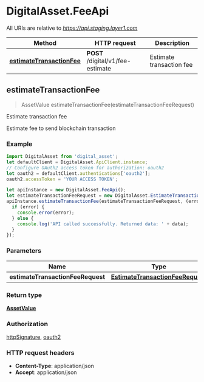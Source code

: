 # DigitalAsset.FeeApi

All URIs are relative to *https://api.staging.layer1.com*

Method | HTTP request | Description
------------- | ------------- | -------------
[**estimateTransactionFee**](FeeApi.md#estimateTransactionFee) | **POST** /digital/v1/fee-estimate | Estimate transaction fee



## estimateTransactionFee

> AssetValue estimateTransactionFee(estimateTransactionFeeRequest)

Estimate transaction fee

Estimate fee to send blockchain transaction

### Example

```javascript
import DigitalAsset from 'digital_asset';
let defaultClient = DigitalAsset.ApiClient.instance;
// Configure OAuth2 access token for authorization: oauth2
let oauth2 = defaultClient.authentications['oauth2'];
oauth2.accessToken = 'YOUR ACCESS TOKEN';

let apiInstance = new DigitalAsset.FeeApi();
let estimateTransactionFeeRequest = new DigitalAsset.EstimateTransactionFeeRequest(); // EstimateTransactionFeeRequest | 
apiInstance.estimateTransactionFee(estimateTransactionFeeRequest, (error, data, response) => {
  if (error) {
    console.error(error);
  } else {
    console.log('API called successfully. Returned data: ' + data);
  }
});
```

### Parameters


Name | Type | Description  | Notes
------------- | ------------- | ------------- | -------------
 **estimateTransactionFeeRequest** | [**EstimateTransactionFeeRequest**](EstimateTransactionFeeRequest.md)|  | 

### Return type

[**AssetValue**](AssetValue.md)

### Authorization

[httpSignature](../README.md#httpSignature), [oauth2](../README.md#oauth2)

### HTTP request headers

- **Content-Type**: application/json
- **Accept**: application/json

